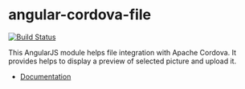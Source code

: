 # angular-cordova-file

[![Build Status](https://travis-ci.org/sroze/angular-cordova-file.svg?branch=master)](https://travis-ci.org/sroze/angular-cordova-file)

This AngularJS module helps file integration with Apache Cordova.
It provides helps to display a preview of selected picture and upload it.

* [Documentation](doc/index.md)
